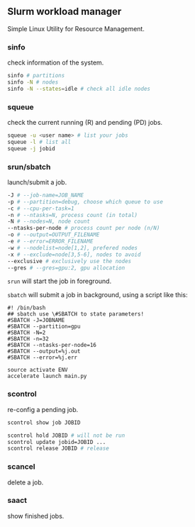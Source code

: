 ## Slurm workload manager

Simple Linux Utility for Resource Management.



### sinfo

check information of the system.

```bash
sinfo # partitions
sinfo -N # nodes
sinfo -N --states=idle # check all idle nodes
```



### squeue

check the current running (R) and pending (PD) jobs.

```bash
squeue -u <user name> # list your jobs
squeue -l # list all
squeue -j jobid
```



### srun/sbatch

launch/submit a job.

```bash
-J # --job-name=JOB_NAME
-p # --partition=debug, choose which queue to use
-c # --cpu-per-task=1
-n # --ntasks=N, process count (in total)
-N # --nodes=N, node count
--ntasks-per-node # process count per node (n/N)
-o # --output=OUTPUT_FILENAME
-e # --error=ERROR_FILENAME
-w # --nodelist=node[1,2], prefered nodes
-x # --exclude=node[3,5-6], nodes to avoid
--exclusive # exclusively use the nodes
--gres # --gres=gpu:2, gpu allocation
```

`srun` will start the job in foreground.

`sbatch` will submit a job in background, using a script like this:

```shell
#! /bin/bash
## sbatch use \#SBATCH to state parameters!
#SBATCH -J=JOBNAME
#SBATCH --partition=gpu
#SBATCH -N=2
#SBATCH -n=32
#SBATCH --ntasks-per-node=16
#SBATCH --output=%j.out
#SBATCH --error=%j.err

source activate ENV
accelerate launch main.py
```



### scontrol

re-config a pending job.

```bash
scontrol show job JOBID

scontrol hold JOBID # will not be run
scontrol update jobid=JOBID ...
scontrol release JOBID # release
```



### scancel 

delete a job.



### saact

show finished jobs.